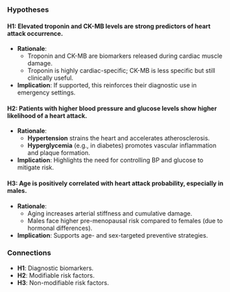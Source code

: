 ### Hypotheses

#### **H1: Elevated troponin and CK-MB levels are strong predictors of heart attack occurrence.**  
- **Rationale**:  
  - Troponin and CK-MB are biomarkers released during cardiac muscle damage.  
  - Troponin is highly cardiac-specific; CK-MB is less specific but still clinically useful.  
- **Implication**: If supported, this reinforces their diagnostic use in emergency settings.  

#### **H2: Patients with higher blood pressure and glucose levels show higher likelihood of a heart attack.**  
- **Rationale**:  
  - **Hypertension** strains the heart and accelerates atherosclerosis.  
  - **Hyperglycemia** (e.g., in diabetes) promotes vascular inflammation and plaque formation.  
- **Implication**: Highlights the need for controlling BP and glucose to mitigate risk.  

#### **H3: Age is positively correlated with heart attack probability, especially in males.**  
- **Rationale**:  
  - Aging increases arterial stiffness and cumulative damage.  
  - Males face higher pre-menopausal risk compared to females (due to hormonal differences).  
- **Implication**: Supports age- and sex-targeted preventive strategies.  

### Connections  
- **H1**: Diagnostic biomarkers.  
- **H2**: Modifiable risk factors.  
- **H3**: Non-modifiable risk factors.